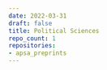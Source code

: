 ```yaml
---
date: 2022-03-31
draft: false
title: Political Sciences
repo_count: 1
repositories:
- apsa_preprints
---
```



